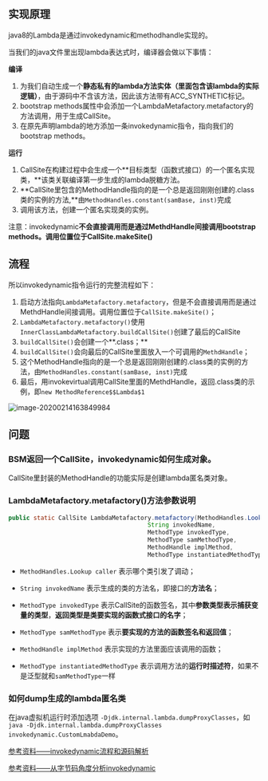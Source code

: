 ## 实现原理

java8的Lambda是通过invokedynamic和methodhandle实现的。

当我们的java文件里出现lambda表达式时，编译器会做以下事情：

**编译**

1. 为我们自动生成一个**静态私有的lambda方法实体（里面包含该lambda的实际逻辑）**，由于源码中不含该方法，因此该方法带有ACC_SYNTHETIC标记。
2. bootstrap methods属性中会添加一个LambdaMetafactory.metafactory的方法调用，用于生成CallSite。
3. 在原先声明lambda的地方添加一条invokedynamic指令，指向我们的bootstrap methods。

**运行**

1. CallSite在构建过程中会生成一个**目标类型（函数式接口）的一个匿名实现类，**该类关联编译第一步生成的lambda脱糖方法。
2. **CallSite里包含的MethodHandle指向的是一个总是返回刚刚创建的.class类的实例的方法,**由`MethodHandles.constant(samBase, inst)`完成
3. 调用该方法，创建一个匿名实现类的实例。

注意：invokedynamic**不会直接调用而是通过MethdHandle间接调用bootstrap methods。调用位置位于CallSite.makeSite()**



## 流程

所以invokedynamic指令运行的完整流程如下：

1. 启动方法指向`LambdaMetafactory.metafactory`，但是不会直接调用而是通过MethdHandle间接调用。调用位置位于`CallSite.makeSite()`；
2. `LambdaMetafactory.metafactory()`使用`InnerClassLambdaMetafactory.buildCallSite()`创建了最后的CallSite
3. `buildCallSite()`会创建一个**.class；**
4. `buildCallSite()`会向最后的CallSite里面放入一个可调用的`MethdHandle`；
5. 这个MethodHandle指向的是一个总是返回刚刚创建的.class类的实例的方法，由`MethodHandles.constant(samBase, inst)`完成
6. 最后，用invokevirtual调用CallSite里面的MethdHandle，返回.class类的示例，即`new MethodReference$$Lambda$1`

![image-20200214163849984](../../../resource/image-20200214163849984.png)





## 问题

### BSM返回一个CallSite，invokedynamic如何生成对象。

CallSite里封装的MethodHandle的功能实际是创建lambda匿名类对象。

### LambdaMetafactory.metafactory()方法参数说明

```java
public static CallSite LambdaMetafactory.metafactory(MethodHandles.Lookup caller,
                                       String invokedName,
                                       MethodType invokedType,
                                       MethodType samMethodType,
                                       MethodHandle implMethod,
                                       MethodType instantiatedMethodType);
```

- `MethodHandles.Lookup caller` 表示哪个类引发了调动；
- `String invokedName` 表示生成的类的方法名，即接口的**方法名**；
- `MethodType invokedType` 表示CallSite的函数签名，其中**参数类型表示捕获变量的类型**，**返回类型是类要实现的函数式接口的名字**；
- `MethodType samMethodType` 表示**要实现的方法的函数签名和返回值**；
- `MethodHandle implMethod` 表示实现的方法里面应该调用的函数；

- `MethodType instantiatedMethodType` 表示调用方法的**运行时描述符**，如果不是泛型就和`samMethodType`一样

### 如何dump生成的lambda匿名类

在java虚拟机运行时添加选项 `-Djdk.internal.lambda.dumpProxyClasses`，如`java -Djdk.internal.lambda.dumpProxyClasses invokedynamic.CustomLmabdaDemo`。





[参考资料——invokedynamic流程和源码解析](https://cloud.tencent.com/developer/article/1395043)

[参考资料——从字节码角度分析invokedynamic](https://colobu.com/2014/11/06/secrets-of-java-8-lambda/)



